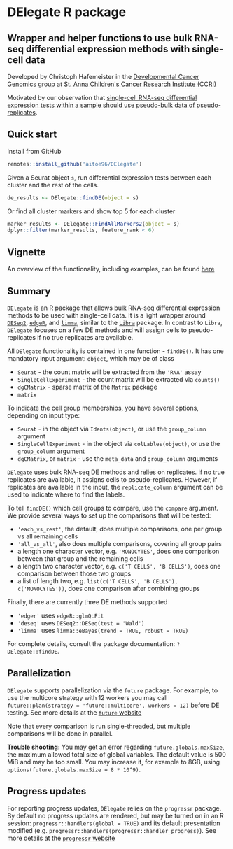 # DElegate R package

## Wrapper and helper functions to use bulk RNA-seq differential expression methods with single-cell data

Developed by Christoph Hafemeister in the [Developmental Cancer Genomics](https://cancerbits.github.io) group at [St. Anna Children's Cancer Research Institute (CCRI)](https://ccri.at)

Motivated by our observation that [single-cell RNA-seq differential expression tests within a sample should use pseudo-bulk data of pseudo-replicates](https://doi.org/10.1101/2023.03.28.534443).

## Quick start

Install from GitHub
```r
remotes::install_github('aitoe96/DElegate')
```

Given a Seurat object `s`, run differential expression tests between each cluster and the rest of the cells.
```r
de_results <- DElegate::findDE(object = s)
```

Or find all cluster markers and show top 5 for each cluster
```r
marker_results <- DElegate::FindAllMarkers2(object = s)
dplyr::filter(marker_results, feature_rank < 6)
```

## Vignette

An overview of the functionality, including examples, can be found [here](https://cancerbits.github.io/projects/introduction_to_DElegate.html)

## Summary

`DElegate` is an R package that allows bulk RNA-seq differential expression methods to be used with single-cell data. It is a light wrapper around 
[`DESeq2`](https://doi.org/doi:10.18129/B9.bioc.DESeq2), 
[`edgeR`](https://doi.org/doi:10.18129/B9.bioc.edgeR), and 
[`limma`](https://doi.org/doi:10.18129/B9.bioc.limma), similar to the [`Libra`](https://github.com/neurorestore/Libra) package. In contrast to `Libra`, `DElegate` focuses on a few DE methods and will assign cells to pseudo-replicates if no true replicates are available.


All `DElegate` functionality is contained in one function - `findDE()`. It has one mandatory input argument: `object`, which may be of class

* `Seurat` - the count matrix will be extracted from the `'RNA'` assay
* `SingleCellExperiment` - the count matrix will be extracted via `counts()`
* `dgCMatrix` - sparse matrix of the `Matrix` package
* `matrix`

To indicate the cell group memberships, you have several options, depending on input type:

* `Seurat` - in the object via `Idents(object)`, or use the `group_column` argument
* `SingleCellExperiment` - in the object via `colLables(object)`, or use the `group_column` argument
* `dgCMatrix`, or `matrix` - use the `meta_data` and `group_column` arguments

`DElegate` uses bulk RNA-seq DE methods and relies on replicates. If no true replicates are available, it assigns cells to pseudo-replicates. However, if replicates are available in the input, the `replicate_column` argument can be used to indicate where to find the labels.

To tell `findDE()` which cell groups to compare, use the `compare` argument. We provide several ways to set up the comparisons that will be tested:

* `'each_vs_rest'`, the default, does multiple comparisons, one per group vs all remaining cells
* `'all_vs_all'`, also does multiple comparisons, covering all group pairs
* a length one character vector, e.g. `'MONOCYTES'`, does one comparison between that group and the remaining cells
* a length two character vector, e.g. `c('T CELLS', 'B CELLS')`, does one comparison between those two groups
* a list of length two, e.g. `list(c('T CELLS', 'B CELLS'), c('MONOCYTES'))`, does one comparison after combining groups

Finally, there are currently three DE methods supported

* `'edger'` uses `edgeR::glmQLFit`
* `'deseq'` uses `DESeq2::DESeq(test = 'Wald')`
* `'limma'` uses `limma::eBayes(trend = TRUE, robust = TRUE)`

For complete details, consult the package documentation: `?DElegate::findDE`. 

## Parallelization

`DElegate` supports parallelization via the `future` package. 
For example, to use the multicore strategy with 12 workers you may call
`future::plan(strategy = 'future::multicore', workers = 12)` before DE testing.
See more details at the [`future` website](https://future.futureverse.org)

Note that every comparison is run single-threaded, but multiple comparisons will be done in parallel.

**Trouble shooting:** You may get an error regarding `future.globals.maxSize`, the maximum allowed total size of global variables. The default value is 500 MiB and may be too small. You may increase it, for example to 8GB, using `options(future.globals.maxSize = 8 * 10^9)`.

## Progress updates

For reporting progress updates, `DElegate` relies on the `progressr` package. By default no progress updates are rendered, but may be turned on in an R session: `progressr::handlers(global = TRUE)` and its default presentation modified (e.g. `progressr::handlers(progressr::handler_progress)`). 
See more details at the [`progressr` website](https://progressr.futureverse.org)

